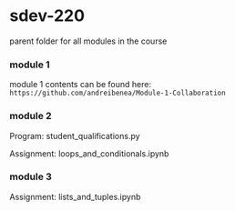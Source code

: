 # sdev-220
parent folder for all modules in the course

### module 1
module 1 contents can be found here: `https://github.com/andreibenea/Module-1-Collaboration`

### module 2
Program: student_qualifications.py

Assignment: loops_and_conditionals.ipynb

### module 3
Assignment: lists_and_tuples.ipynb